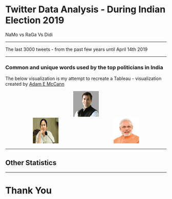# Twitter Data Analysis - During Indian Election 2019

NaMo vs RaGa Vs Didi

---

The last 3000 tweets - from the past few years until April 14th 2019

<div id="vis"></div> 


---

### Common and unique words used by the top politicians in India

The below visualization is my attempt to recreate a Tableau - visualization created by  [Adam E McCann](https://public.tableau.com/en-us/s/gallery/game-thrones-words)

<center><img src="RaGa.jpg" alt="Rahul Gandhi" width="80" height="80"></center>

<div id="vis3"></div>
<div id="container">
    <div style="display: flex; justify-content: space-around">
        <div><img src="Didi.jpg" alt="Mamata Bannerji" width="80" height="80"></div>
        <div><img src="NaMo.jpg" alt="Mamata Bannerji" width="80" height="80"></div>
    </div>
</div>


---

## Other Statistics
<div id="vis2"></div>


---

<!-- .slide: data-background-color="#999999" -->

# Thank You

